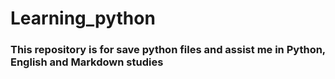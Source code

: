 # Learning_python

### This repository is for save python files and assist me in __Python__, __English__ and __Markdown__ studies






 
